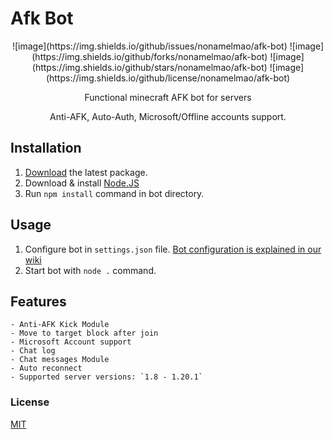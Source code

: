 # Afk Bot

<p align="center">
    ![image](https://img.shields.io/github/issues/nonamelmao/afk-bot)
    ![image](https://img.shields.io/github/forks/nonamelmao/afk-bot)
    ![image](https://img.shields.io/github/stars/nonamelmao/afk-bot)
    ![image](https://img.shields.io/github/license/nonamelmao/afk-bot)
</p>

<p align="center">
    Functional minecraft AFK bot for servers
</p>

<p align="center">
    Anti-AFK, Auto-Auth, Microsoft/Offline accounts support.
</p>

## Installation

 1. [Download](https://github.com/NoNameLmao/Afk-Bot/tags) the latest package.
 2. Download & install [Node.JS](https://nodejs.org/en/download/)
 3. Run `npm install` command in bot directory.

## Usage

 1. Configure bot in `settings.json` file. [Bot configuration is explained in our wiki](https://nonamelmao.gitbook.io/afk-bot/bot-configuration)
 2. Start bot with `node .` command.

## Features

    - Anti-AFK Kick Module
    - Move to target block after join
    - Microsoft Account support
    - Chat log
    - Chat messages Module
    - Auto reconnect
    - Supported server versions: `1.8 - 1.20.1`

### License

[MIT](https://github.com/NoNameLmao/Afk-Bot/blob/main/LICENSE)
